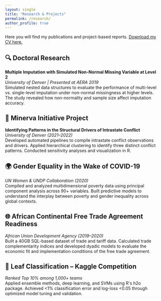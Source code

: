 ```yaml
---
layout: single
title: "Research & Projects"
permalink: /research/
author_profile: true
---
```


Here you will find my publications and project-based reports. [Download my CV here.](/assets/cv.pdf)

## 🔍 Doctoral Research
**Multiple Imputation with Simulated Non-Normal Missing Variable at Level 2**  
*University of Denver | Presented at AERA 2019*  
Simulated nested data structures to evaluate the performance of multi-level vs. single-level imputation under non-normal missingness at higher levels. The study revealed how non-normality and sample size affect imputation accuracy.

<!-- More details about this project can be added later -->

## 🔬 Minerva Initiative Project
**Identifying Patterns in the Structural Drivers of Intrastate Conflict**    
*University of Denver (2021–2022)*    
Developed automated pipelines to compile intrastate conflict observations and drivers. Applied hierarchical clustering to identify three distinct conflict patterns. Conducted sensitivity analyses and visualization in R.

<!-- Additional notes for this project -->

## 🌍 Gender Equality in the Wake of COVID-19
*UN Women & UNDP Collaboration (2020)*    
Compiled and analyzed multidimensional poverty data using principal component analysis across 90+ variables. Built predictive models to understand the interplay between poverty and gender inequality across global contexts.  

<!-- Additional notes for this project -->

## 🌐 African Continental Free Trade Agreement Readiness
*African Union Development Agency (2019–2020)*    
Built a 40GB SQL-based dataset of trade and tariff data. Calculated trade complementarity indices and developed dyadic models to evaluate the economic fit and implementation conditions of the free trade agreement.  

<!-- Additional notes for this project -->

## 🌿 Leaf Classification – Kaggle Competition
*Ranked Top 10% among 1,000+ teams*    
Applied ensemble methods, deep learning, and SVMs using R's h2o package. Achieved <1% classification error and log-loss <0.05 through optimized model tuning and validation.  

<!-- Future projects can be appended below -->


